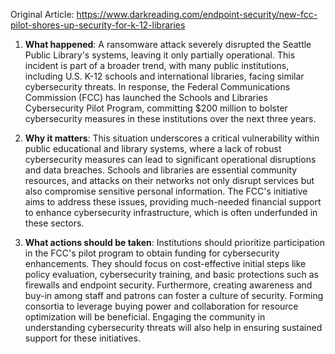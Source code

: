 Original Article: https://www.darkreading.com/endpoint-security/new-fcc-pilot-shores-up-security-for-k-12-libraries

1) **What happened**:
A ransomware attack severely disrupted the Seattle Public Library's systems, leaving it only partially operational. This incident is part of a broader trend, with many public institutions, including U.S. K-12 schools and international libraries, facing similar cybersecurity threats. In response, the Federal Communications Commission (FCC) has launched the Schools and Libraries Cybersecurity Pilot Program, committing $200 million to bolster cybersecurity measures in these institutions over the next three years.

2) **Why it matters**:
This situation underscores a critical vulnerability within public educational and library systems, where a lack of robust cybersecurity measures can lead to significant operational disruptions and data breaches. Schools and libraries are essential community resources, and attacks on their networks not only disrupt services but also compromise sensitive personal information. The FCC's initiative aims to address these issues, providing much-needed financial support to enhance cybersecurity infrastructure, which is often underfunded in these sectors.

3) **What actions should be taken**:
Institutions should prioritize participation in the FCC's pilot program to obtain funding for cybersecurity enhancements. They should focus on cost-effective initial steps like policy evaluation, cybersecurity training, and basic protections such as firewalls and endpoint security. Furthermore, creating awareness and buy-in among staff and patrons can foster a culture of security. Forming consortia to leverage buying power and collaboration for resource optimization will be beneficial. Engaging the community in understanding cybersecurity threats will also help in ensuring sustained support for these initiatives.